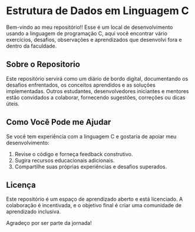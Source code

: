 # Estrutura de Dados em Linguagem C
Bem-vindo ao meu repositório!! Esse é um local de desenvolvimento usando a linguagem de programação C, aqui você encontrar vário exercícios, desafios, observações e aprendizados que desenvolvi fora e dentro da faculdade.

## Sobre o Repositorio
Este repositório servirá como um diário de bordo digital, documentando os desafios enfrentados, os conceitos aprendidos e as soluções implementadas. Outros estudantes, desenvolvedores iniciantes e mentores estão convidados a colaborar, fornecendo sugestões, correções ou dicas úteis.

## Como Você Pode me Ajudar
Se você tem experiência com a linguagem C e gostaria de apoiar meu desenvolvimento:

1. Revise o código e forneça feedback construtivo.
2. Sugira recursos educacionais adicionais.
3. Compartilhe suas próprias experiências e desafios superados.

## Licença
Este repositório é um espaço de aprendizado aberto e está licenciado. A colaboração é incentivada, e o objetivo final é criar uma comunidade de aprendizado inclusiva.

Agradeço por ser parte da jornada!
